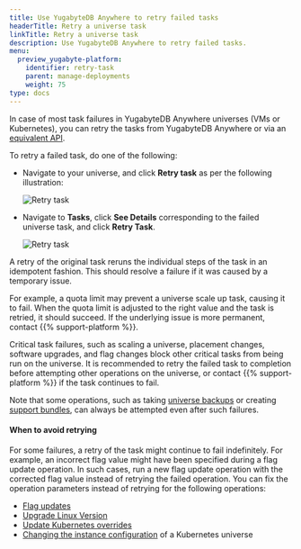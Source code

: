 ```yaml
---
title: Use YugabyteDB Anywhere to retry failed tasks
headerTitle: Retry a universe task
linkTitle: Retry a universe task
description: Use YugabyteDB Anywhere to retry failed tasks.
menu:
  preview_yugabyte-platform:
    identifier: retry-task
    parent: manage-deployments
    weight: 75
type: docs
---
```


In case of most task failures in YugabyteDB Anywhere universes (VMs or Kubernetes), you can retry the tasks from YugabyteDB Anywhere or via an [equivalent API](https://api-docs.yugabyte.com/docs/yugabyte-platform/68aaf7829e04f-retry-a-universe-task).

To retry a failed task, do one of the following:

- Navigate to your universe, and click **Retry task** as per the following illustration:

    ![Retry task](/images/yp/retry-task1.png)

- Navigate to **Tasks**, click **See Details** corresponding to the failed universe task, and click **Retry Task**.

    ![Retry task](/images/yp/retry-task2.png)

A retry of the original task reruns the individual steps of the task in an idempotent fashion. This should resolve a failure if it was caused by a temporary issue.

For example, a quota limit may prevent a universe scale up task, causing it to fail. When the quota limit is adjusted to the right value and the task is retried, it should succeed. If the underlying issue is more permanent, contact {{% support-platform %}}.

Critical task failures, such as scaling a universe, placement changes, software upgrades, and flag changes block other critical tasks from being run on the universe. It is recommended to retry the failed task to completion before attempting other operations on the universe, or contact {{% support-platform %}} if the task continues to fail.

Note that some operations, such as taking [universe backups](../../back-up-restore-universes/) or creating [support bundles](../../troubleshoot/universe-issues/#use-support-bundles), can always be attempted even after such failures.

#### When to avoid retrying

For some failures, a retry of the task might continue to fail indefinitely. For example, an incorrect flag value might have been specified during a flag update operation. In such cases, run a new flag update operation with the corrected flag value instead of retrying the failed operation. You can fix the operation parameters instead of retrying for the following operations:

- [Flag updates](../edit-config-flags/)
- [Upgrade Linux Version](../upgrade-nodes/)
- [Update Kubernetes overrides](../edit-helm-overrides/)
- [Changing the instance configuration](../edit-universe/) of a Kubernetes universe
